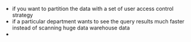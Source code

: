 
- if you want to partition the data with a set of user access control strategy
- if a particular department wants to see the query results much faster instead of scanning huge data warehouse data
- 